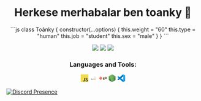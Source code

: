 <h1 align="center">Herkese merhabalar ben toanky 👋</h1>
<p align="center">
```js
   class Toânky {
  constructor(...options) {
    this.weight = "60"
    this.type = "human"
    this.job = "student"
    this.sex = "male"
  }
}
```
</p>

<p align="center">
   <a href="https://discord.com/users/829135490250178560" target"blank_"><img src="https://img.shields.io/badge/discord%20-7289DA.svg?&style=for-the-badge&logo=discord&logoColor=white"></a>
   <a href="https://open.spotify.com/user/eda1sqwbyupj1vkp9cdrttjg0" target"blank_"><img src="https://img.shields.io/badge/Spotify%20-1ed760.svg?&style=for-the-badge&logo=spotify&logoColor=white"></a>
   <a href="https://instagram.com/efewamc" target"blank_"><img src="https://img.shields.io/badge/INSTAGRAM%20-DC3175.svg?&style=for-the-badge&logo=instagram&logoColor=white"></a>
</p>

<h3 align="center">Languages and Tools:</h3>
<p align="center">
   <code><img height="20" src="https://raw.githubusercontent.com/github/explore/80688e429a7d4ef2fca1e82350fe8e3517d3494d/topics/javascript/javascript.png"></code>
   <code><img height="20" src="https://raw.githubusercontent.com/github/explore/80688e429a7d4ef2fca1e82350fe8e3517d3494d/topics/mysql/mysql.png"></code>
   <code><img height="20" src="https://raw.githubusercontent.com/github/explore/80688e429a7d4ef2fca1e82350fe8e3517d3494d/topics/git/git.png"></code>
   <code><img height="20" src="https://raw.githubusercontent.com/github/explore/80688e429a7d4ef2fca1e82350fe8e3517d3494d/topics/nodejs/nodejs.png"></code>
   <code><img height="20" src="https://raw.githubusercontent.com/github/explore/80688e429a7d4ef2fca1e82350fe8e3517d3494d/topics/visual-studio-code/visual-studio-code.png"></code>
</p>
</p>

[![Discord Presence](https://lanyard-profile-readme.vercel.app/api/464429065340977152?theme=dark&bg=18191c&animated=false&hideDiscrim=true&borderRadius=30px)](https://discord.com/users/464429065340977152)
